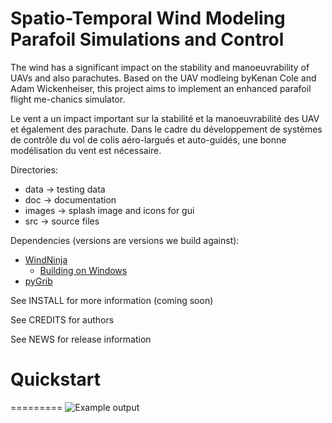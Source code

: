Spatio-Temporal Wind Modeling Parafoil Simulations and Control
=========

The wind has a significant impact on the stability and manoeuvrability of UAVs and also parachutes. Based on the UAV modleing byKenan Cole and Adam Wickenheiser, this project aims to implement an enhanced parafoil flight me-chanics simulator.

Le vent a un impact important sur la stabilité et la manoeuvrabilité des UAV et également des parachute. Dans le cadre du développement de systèmes de contrôle du vol de colis aéro-largués et auto-guidés, une bonne modélisation du vent est nécessaire.

Directories:
<!-- * autotest    -> testing suite -->
<!-- * cmake       -> cmake support scripts -->
 * data        -> testing data
 * doc         -> documentation
 * images      -> splash image and icons for gui
 * src         -> source files

Dependencies (versions are versions we build against):
 * [WindNinja](https://github.com/firelab/windninja)
    * [Building on Windows](https://github.com/firelab/windninja/wiki/Building-WindNinja-on-Windows-using-the-MSVC-compiler-and-gisinternals.com-dependencies)
 * [pyGrib](https://github.com/jswhit/pygrib)

See INSTALL for more information (coming soon)

See CREDITS for authors

See NEWS for release information

Quickstart
==========


=========
<img src="images/bsb.jpg" alt="Example output"  />
